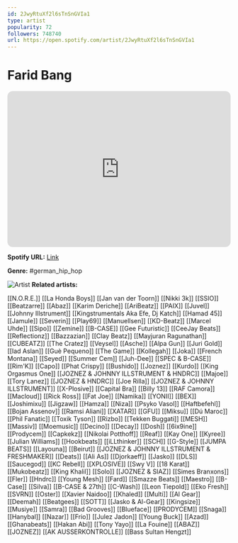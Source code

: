 ```yaml
---
id: 2JwyRtuXf2l6sTnSnGVIa1
type: artist
popularity: 72
followers: 748740
url: https://open.spotify.com/artist/2JwyRtuXf2l6sTnSnGVIa1
---
```

# Farid Bang

<iframe style="border-radius:12px" src="https://open.spotify.com/embed/artist/2JwyRtuXf2l6sTnSnGVIa1" width="100%" height="352" frameBorder="0" allowfullscreen="" allow="autoplay; clipboard-write; encrypted-media; fullscreen; picture-in-picture" loading="lazy"></iframe>

**Spotify URL:** [Link](https://open.spotify.com/artist/2JwyRtuXf2l6sTnSnGVIa1)

**Genre:**  #german_hip_hop

![Artist](https://i.scdn.co/image/ab6761610000e5eb63eead60d2f2ef67624cca5c)
**Related artists:**

[[N.O.R.E.]]
[[La Honda Boys]]
[[Jan van der Toorn]]
[[Nikki 3k]]
[[SSIO]]
[[Beatzarre]]
[[Abaz]]
[[Karim Deriche]]
[[AriBeatz]]
[[PAIX]]
[[Juvel]]
[[Johnny Illstrument]]
[[Kingstrumentals Aka Efe, Dj Katch]]
[[Hamad 45]]
[[Jamule]]
[[Severin]]
[[Play69]]
[[Manuellsen]]
[[KD-Beatz]]
[[Marcel Uhde]]
[[Sipo]]
[[Zemine]]
[[B-CASE]]
[[Gee Futuristic]]
[[CeeJay Beats]]
[[Reflectionz]]
[[Bazzazian]]
[[Clay Beatz]]
[[Mayjuran Ragunathan]]
[[CUBEATZ]]
[[The Cratez]]
[[Veysel]]
[[Asche]]
[[Alpa Gun]]
[[Juri Gold]]
[[Iad Aslan]]
[[Guè Pequeno]]
[[The Game]]
[[Kollegah]]
[[Joka]]
[[French Montana]]
[[Seyed]]
[[Summer Cem]]
[[Juh-Dee]]
[[SPEC & B-CASE]]
[[Rim'K]]
[[Capo]]
[[Phat Crispy]]
[[Bushido]]
[[Joznez]]
[[Kurdo]]
[[King Orgasmus One]]
[[JOZNEZ & JOHNNY ILLSTRUMENT & HNDRC]]
[[Majoe]]
[[Tory Lanez]]
[[JOZNEZ & HNDRC]]
[[Joe Rilla]]
[[JOZNEZ & JOHNNY ILLSTRUMENT]]
[[X-Plosive]]
[[Capital Bra]]
[[Billy 13]]
[[RAF Camora]]
[[Macloud]]
[[Rick Ross]]
[[Fat Joe]]
[[Namika]]
[[YONII]]
[[BEX]]
[[Joshimixu]]
[[Jigzaw]]
[[Hamza]]
[[Niza]]
[[Psyko Vasol]]
[[Haftbefehl]]
[[Bojan Assenov]]
[[Ramsi Aliani]]
[[XATAR]]
[[GFU]]
[[Miksu]]
[[Dú Maroc]]
[[Phil Fanatic]]
[[Toxik Tyson]]
[[Rizbo]]
[[Tekken Buggati]]
[[MESH]]
[[Massiv]]
[[Moemusic]]
[[Decino]]
[[Decay]]
[[Dosh]]
[[6ix9ine]]
[[Prodycem]]
[[Capkekz]]
[[Nikolai Potthoff]]
[[Reaf]]
[[Kay One]]
[[Kyree]]
[[Julian Williams]]
[[Hookbeats]]
[[iLLthinker]]
[[SCH]]
[[G-Style]]
[[JUMPA BEATS]]
[[Layouna]]
[[Beirut]]
[[JOZNEZ & JOHNNY ILLSTRUMENT & FRESHMAKER]]
[[Deats]]
[[Ali As]]
[[Djorkaeff]]
[[Jasko]]
[[DLS]]
[[Saucegod]]
[[KC Rebell]]
[[XPLOSIVE]]
[[Swy V]]
[[18 Karat]]
[[Mukobeatz]]
[[King Khalil]]
[[Solo]]
[[JOZNEZ & SIAZ]]
[[Simes Branxons]]
[[Fler]]
[[Hndrc]]
[[Young Mesh]]
[[Fard]]
[[Smazze Beats]]
[[Maestro]]
[[B-Case]]
[[Silva]]
[[B-CASE & 27th]]
[[C-Wash]]
[[Leon Tiepold]]
[[Eko Fresh]]
[[SVRN]]
[[Oster]]
[[Xavier Naidoo]]
[[Khaled]]
[[Multi]]
[[Al Gear]]
[[Deemah]]
[[Beatgees]]
[[SOTT]]
[[Jasko & Al-Gear]]
[[Kingsize]]
[[Musiye]]
[[Samra]]
[[Bad Grooves]]
[[Blueface]]
[[PRODYCEM]]
[[Snaga]]
[[Hanybal]]
[[Nazar]]
[[Frio]]
[[Julez Jadon]]
[[Young Buck]]
[[Azad]]
[[Ghanabeats]]
[[Hakan Abi]]
[[Tony Yayo]]
[[La Fouine]]
[[ABAZ]]
[[JOZNEZ]]
[[AK AUSSERKONTROLLE]]
[[Bass Sultan Hengzt]]
